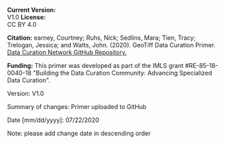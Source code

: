 **Current Version:**  
V1.0
**License:**  
CC BY 4.0

**Citation:**
earney, Courtney; Ruhs, Nick; Sedlins, Mara; Tien, Tracy; Trelogan, Jessica; and Watts, John. (2020). GeoTiff Data Curation Primer. [Data Curation Network GitHub Repository.](https://github.com/DataCurationNetwork/data-primers)

**Funding:**
This primer was developed as part of the IMLS grant #RE-85-18-0040-18 "Building the Data Curation Community: Advancing Specialized Data Curation".


Version:
V1.0

Summary of changes: Primer uploaded to GitHub

Date [mm/dd/yyyy]: 07/22/2020

Note: please add change date in descending order